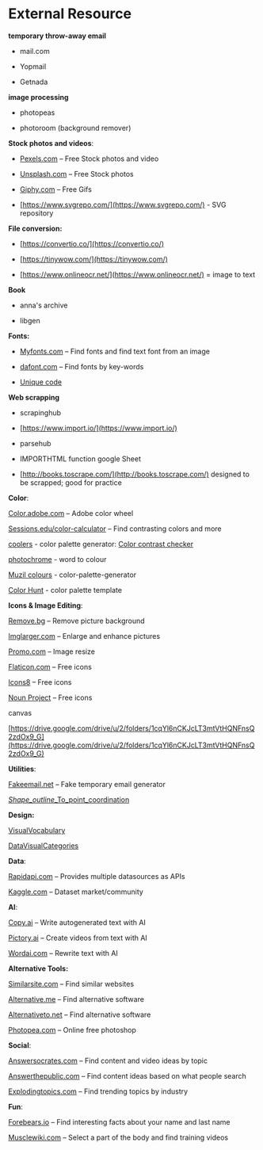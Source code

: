 # External Resource

**temporary throw-away email**

- mail.com

- Yopmail

- Getnada

**image processing**

- photopeas

- photoroom (background remover)

**Stock photos and videos**:

- [Pexels.com](https://www.pexels.com/) – Free Stock photos and video

- [Unsplash.com](https://unsplash.com/) – Free Stock photos

- [Giphy.com](https://giphy.com/) – Free Gifs

- [https://www.svgrepo.com/](https://www.svgrepo.com/) - SVG repository

**File conversion:**

- [https://convertio.co/](https://convertio.co/)

- [https://tinywow.com/](https://tinywow.com/)

- [https://www.onlineocr.net/](https://www.onlineocr.net/) = image to text 

**Book**

- anna's archive

- libgen

**Fonts:**

- [Myfonts.com](https://www.myfonts.com/) – Find fonts and find text font from an image

- [dafont.com](https://www.dafont.com/) – Find fonts by key-words

- [Unique code](https://www.notion.so/Unique-code-33edcb5214684a52b359f82e185bdede?pvs=21)

**Web scrapping**

- scrapinghub

- [https://www.import.io/](https://www.import.io/)

- parsehub

- IMPORTHTML function google Sheet

- [http://books.toscrape.com/](http://books.toscrape.com/) designed to be scrapped; good for practice

**Color**:

[Color.adobe.com](https://color.adobe.com/create) – Adobe color wheel

[Sessions.edu/color-calculator](https://www.sessions.edu/color-calculator/) – Find contrasting colors and more

[coolers](https://coolors.co/generate) - color palette generator: [Color contrast checker](https://coolors.co/contrast-checker/112a46-acc8e5)

[photochrome](https://photochrome.io) - word to colour

[Muzil colours](https://colors.muz.li/color-palette-generator/2b6496) - color-palette-generator

[Color Hunt](https://colorhunt.co/) - color palette template

**Icons & Image Editing**:

[Remove.bg](https://www.remove.bg/) – Remove picture background

[Imglarger.com](https://imglarger.com/) – Enlarge and enhance pictures

[Promo.com](https://promo.com/tools/image-resizer/) – Image resize

[Flaticon.com](https://www.flaticon.com/) – Free icons

[Icons8](https://icons8.com/) – Free icons

[Noun Project](https://thenounproject.com/) – Free icons

canvas

[https://drive.google.com/drive/u/2/folders/1cqYl6nCKJcLT3mtVtHQNFnsQ2zdOx9_G](https://drive.google.com/drive/u/2/folders/1cqYl6nCKJcLT3mtVtHQNFnsQ2zdOx9_G)

**Utilities**:

[Fakeemail.net](https://www.fakemail.net/) – Fake temporary email generator

[*Shape_outline*_To_point_coordination](https://spotify.github.io/coordinator/)

**Design:**

[VisualVocabulary](https://public.tableau.com/app/profile/andy.kriebel/viz/VisualVocabulary/VisualVocabulary)

[DataVisualCategories](https://datavizcatalogue.com/index.html)

**Data**:

[Rapidapi.com](https://rapidapi.com/) – Provides multiple datasources as APIs

[Kaggle.com](https://www.kaggle.com/datasets) – Dataset market/community

**AI**:

[Copy.ai](https://www.copy.ai/) – Write autogenerated text with AI

[Pictory.ai](https://pictory.ai/) – Create videos from text with AI

[Wordai.com](https://wordai.com/) – Rewrite text with AI

**Alternative Tools:**

[Similarsite.com](https://www.similarsites.com/) – Find similar websites

[Alternative.me](https://alternative.me/) – Find alternative software

[Alternativeto.net](https://alternativeto.net/) – Find alternative software

[Photopea.com](https://www.photopea.com/) – Online free photoshop

**Social**:

[Answersocrates.com](https://answersocrates.com/) – Find content and video ideas by topic

[Answerthepublic.com](https://answerthepublic.com/) – Find content ideas based on what people search

[Explodingtopics.com](https://explodingtopics.com/) – Find trending topics by industry

**Fun**:

[Forebears.io](https://forebears.io/) – Find interesting facts about your name and last name

[Musclewiki.com](https://musclewiki.com/) – Select a part of the body and find training videos